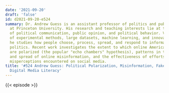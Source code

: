 ```yaml
---
date: '2021-09-20'
draft: 'false'
id: d2021-09-20-e524
summary: Dr. Andrew Guess is an assistant professor of politics and public affairs
  at Princeton University. His research and teaching interests lie at the intersection
  of political communication, public opinion, and political behavior. Via a combination
  of experimental methods, large datasets, machine learning, and innovative measurement,
  he studies how people choose, process, spread, and respond to information about
  politics. Recent work investigates the extent to which online Americans' news habits
  are polarized (the popular "echo chambers" hypothesis), patterns in the consumption
  and spread of online misinformation, and the effectiveness of efforts to counteract
  misperceptions encountered on social media.
title: '#524 Andrew Guess: Political Polarization, Misinformation, Fake News, and
  Digital Media Literacy'
---
```

{{< episode >}}
